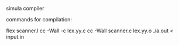 simula compiler

commands for compilation:

flex scanner.l
cc -Wall -c lex.yy.c
cc -Wall scanner.c lex.yy.o
./a.out < input.in

